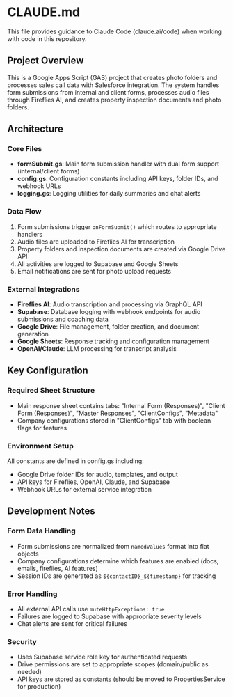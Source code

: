# CLAUDE.md

This file provides guidance to Claude Code (claude.ai/code) when working with code in this repository.

## Project Overview

This is a Google Apps Script (GAS) project that creates photo folders and processes sales call data with Salesforce integration. The system handles form submissions from internal and client forms, processes audio files through Fireflies AI, and creates property inspection documents and photo folders.

## Architecture

### Core Files
- **formSubmit.gs**: Main form submission handler with dual form support (internal/client forms)
- **config.gs**: Configuration constants including API keys, folder IDs, and webhook URLs
- **logging.gs**: Logging utilities for daily summaries and chat alerts

### Data Flow
1. Form submissions trigger `onFormSubmit()` which routes to appropriate handlers
2. Audio files are uploaded to Fireflies AI for transcription
3. Property folders and inspection documents are created via Google Drive API
4. All activities are logged to Supabase and Google Sheets
5. Email notifications are sent for photo upload requests

### External Integrations
- **Fireflies AI**: Audio transcription and processing via GraphQL API
- **Supabase**: Database logging with webhook endpoints for audio submissions and coaching data
- **Google Drive**: File management, folder creation, and document generation
- **Google Sheets**: Response tracking and configuration management
- **OpenAI/Claude**: LLM processing for transcript analysis

## Key Configuration

### Required Sheet Structure
- Main response sheet contains tabs: "Internal Form (Responses)", "Client Form (Responses)", "Master Responses", "ClientConfigs", "Metadata"
- Company configurations stored in "ClientConfigs" tab with boolean flags for features

### Environment Setup
All constants are defined in config.gs including:
- Google Drive folder IDs for audio, templates, and output
- API keys for Fireflies, OpenAI, Claude, and Supabase
- Webhook URLs for external service integration

## Development Notes

### Form Data Handling
- Form submissions are normalized from `namedValues` format into flat objects
- Company configurations determine which features are enabled (docs, emails, fireflies, AI features)
- Session IDs are generated as `${contactID}_${timestamp}` for tracking

### Error Handling
- All external API calls use `muteHttpExceptions: true`
- Failures are logged to Supabase with appropriate severity levels
- Chat alerts are sent for critical failures

### Security
- Uses Supabase service role key for authenticated requests
- Drive permissions are set to appropriate scopes (domain/public as needed)
- API keys are stored as constants (should be moved to PropertiesService for production)